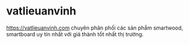 # vatlieuanvinh
https://vatlieuanvinh.com chuyên phân phối các sản phẩm smartwood, smartboard uy tín nhất với giá thành tốt nhất thị trường.
